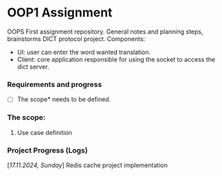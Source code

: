 # OOP1 Assignment

OOPS First assignment repository. General notes and planning steps, brainstorms
DICT protocol project. Components:
* UI: user can enter the word wanted translation.
* Client: core application responsible for using the socket to access the dict server.

### Requirements and progress
* [ ] The scope* needs to be defined.

### The scope:
1. Use case definition

### Project Progress (Logs)

[_17.11.2024, Sunday_] Redis cache project implementation
